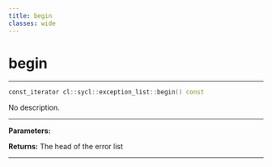 ```yaml
---
title: begin
classes: wide
---
```

# begin

---

```cpp
const_iterator cl::sycl::exception_list::begin() const
```


No description.


---
**Parameters:**

**Returns:** The head of the error list 

---
